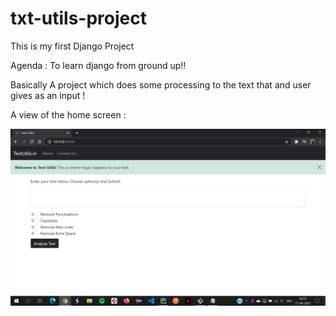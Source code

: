 # txt-utils-project
This is my first Django Project

Agenda : To learn django from ground up!!

Basically A project which does some processing to the text that and user gives as an input !

A view of the home screen :

![](images/HomeScreen.png)
